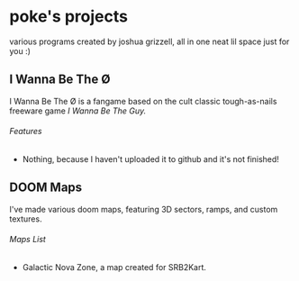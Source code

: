 # poke's projects
various programs created by joshua grizzell, all in one neat lil space just for you :)

## I Wanna Be The Ø
I Wanna Be The Ø is a fangame based on the cult classic tough-as-nails freeware game <i>I Wanna Be The Guy.</i>
###### Features
- Nothing, because I haven't uploaded it to github and it's not finished!

## DOOM Maps
I've made various doom maps, featuring 3D sectors, ramps, and custom textures.
###### Maps List
- Galactic Nova Zone, a map created for SRB2Kart.
